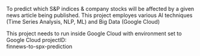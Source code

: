To predict which S&P indices & company stocks will be affected by a given news article being published. This project employes various AI techniques (Time Series Analysis, NLP, ML) and Big Data (Google Cloud)

This project needs to run inside Google Cloud with environment set to Google Cloud projectID:  
finnews-to-spx-prediction
